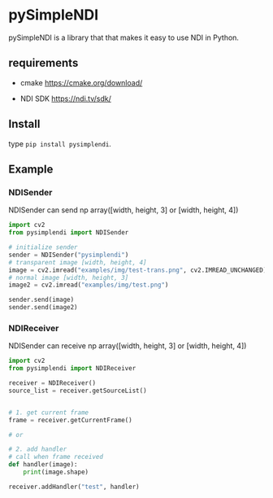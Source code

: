 # pySimpleNDI

pySimpleNDI is a library that that makes it easy to use NDI in Python.

## requirements
- cmake
https://cmake.org/download/

- NDI SDK
https://ndi.tv/sdk/

## Install
type `pip install pysimplendi`.

## Example

### NDISender

NDISender can send np array([width, height, 3] or [width, height, 4])


```python
import cv2
from pysimplendi import NDISender

# initialize sender
sender = NDISender("pysimplendi")
# transparent image [width, height, 4]
image = cv2.imread("examples/img/test-trans.png", cv2.IMREAD_UNCHANGED)
# normal image [width, height, 3]
image2 = cv2.imread("examples/img/test.png")

sender.send(image)
sender.send(image2)
```

### NDIReceiver
NDISender can receive np array([width, height, 3] or [width, height, 4])

```python
import cv2
from pysimplendi import NDIReceiver

receiver = NDIReceiver()
source_list = receiver.getSourceList()


# 1. get current frame
frame = receiver.getCurrentFrame()

# or

# 2. add handler
# call when frame received
def handler(image):
    print(image.shape)

receiver.addHandler("test", handler)

```


